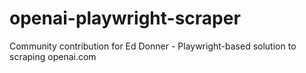 # openai-playwright-scraper
Community contribution for Ed Donner - Playwright-based solution to scraping openai.com
